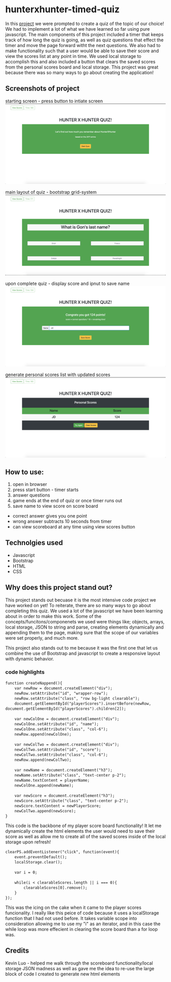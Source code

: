 # hunterxhunter-timed-quiz

In this [project](https://goodlvn.github.io/hunterxhunter-timed-quiz/) we were prompted to create a quiz of the topic of our choice! We had to implement a lot of what we have learned so far using pure javascript. The main components of this project included a timer that keeps track of how long the quiz is going, as well as quiz questions that effect the timer and move the page forward witht the next questions. We also had to make functionality such that a user would be able to save their score and view the scores list at any point in time. We used local storage to accomplish this and also included a button that clears the saved scores from the personal scores board and local storage. This project was great because there was so many ways to go about creating the application! 

## Screenshots of project

starting screen - press button to intiate screen
![start screen](assets/images/hxh-1.png)

main layout of quiz - bootstrap grid-system
![start screen](assets/images/hxh-2.png)

upon complete quiz - display score and ipnut to save name
![start screen](assets/images/hxh-3.png)

generate personal scores list with updated scores
![start screen](assets/images/hxh-4.png)

## How to use: 

1. open in browser 
2. press start button - timer starts
3. answer questions 
4. game ends at the end of quiz or once timer runs out 
5. save name to view score on score board

* correct answer gives you one point
* wrong answer subtracts 10 seconds from timer
* can view scoreboard at any time using view scores button 

## Technolgies used 
* Javascript
* Bootstrap
* HTML
* CSS

## Why does this project stand out?

This project stands out becuase it is the most intensive code project we have worked on yet! To reiterate, there are so many ways to go about completing this quiz. We used a lot of the javascript we have been learning about in order to make this work. Some of the concepts/funcitons/componenets we used were things like; objects, arrays, local storage, JSON to string and parse, creating elements dynamically and appending them to the page, making sure that the scope of our variables were set properly, and much more. 

This project also stands out to me because it was the first one that let us combine the use of Bootstrap and javascript to create a responsive layout with dynamic behavior. 

### code highlights 

```
function createNappend(){
    var newRow = document.createElement("div");
    newRow.setAttribute("id", "wrapper-row"); 
    newRow.setAttribute("class", "row bg-light clearable"); 
    document.getElementById("playerScores").insertBefore(newRow, document.getElementById("playerScores").children[2]);

    var newColOne = document.createElement("div");
    newColOne.setAttribute("id", "name"); 
    newColOne.setAttribute("class", "col-6");
    newRow.append(newColOne);

    var newColTwo = document.createElement("div");
    newColTwo.setAttribute("id", "score"); 
    newColTwo.setAttribute("class", "col-6");
    newRow.append(newColTwo);

    var newName = document.createElement("h3");
    newName.setAttribute("class", "text-center p-2");
    newName.textContent = playerName;
    newColOne.append(newName);

    var newScore = document.createElement("h3");
    newScore.setAttribute("class", "text-center p-2");
    newScore.textContent = newPlayerScore;
    newColTwo.append(newScore);
}
```
This code is the backbone of my player score board functionality! It let me dynamically create the html elements the user would need to save their score as well as allow me to create all of the saved scores inside of the local storage upon refresh!

```
clearPS.addEventListener("click", function(event){
    event.preventDefault();
    localStorage.clear();

    var i = 0;

    while(i < clearableScores.length || i === 0){
        clearableScores[0].remove();
    }
});
```
This was the icing on the cake when it came to the player scores funcionality. I really like this peice of code because it uses a localStorage function that I had not used before. It takes variable scope into consideration allowing me to use my "i" as an iterator, and in this case the while loop was more effecient in clearing the score board than a for loop was.

## Credits 

Kevin Luo - helped me walk through the scoreboard functionality/local storage JSON madness as well as gave me the idea to re-use the large block of code I created to generate new html elements
